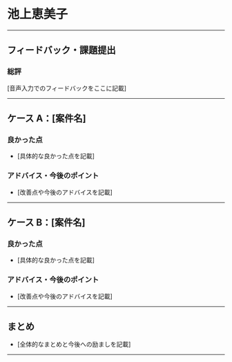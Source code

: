 # 池上恵美子

---

## フィードバック・課題提出

### 総評

[音声入力でのフィードバックをここに記載]

---

## ケース A：[案件名]

### 良かった点

- [具体的な良かった点を記載]

### アドバイス・今後のポイント

- [改善点や今後のアドバイスを記載]

---

## ケース B：[案件名]

### 良かった点

- [具体的な良かった点を記載]

### アドバイス・今後のポイント

- [改善点や今後のアドバイスを記載]

---

## まとめ

- [全体的なまとめと今後への励ましを記載]

---





